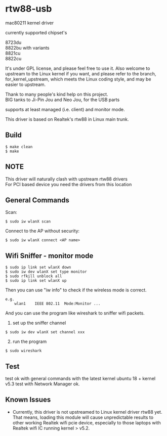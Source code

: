 # rtw88-usb

mac80211 kernel driver

currently supported chipset's

8723du  
8822bu with variants  
8821cu  
8822cu  


It's under GPL license, and please feel free to use it.
Also welcome to upstream to the Linux kernel if you want, and please
refer to the branch, for_kernel_upstream, which meets the Linux coding
style, and may be easier to upstream.

Thank to many people's kind help on this project.  
BIG tanks to Ji-Pin Jou and Neo Jou, for the USB parts

supports at least managed (i.e. client) and monitor mode.

This driver is based on Realtek's rtw88 in Linux main trunk.

## Build

```console
$ make clean
$ make
```

## NOTE
This driver will naturally clash with upstream rtw88 drivers  
For PCI based device you need the drivers from this location  


## General Commands

Scan:
```console
$ sudo iw wlanX scan
```
Connect to the AP without security:
```console
$ sudo iw wlanX connect <AP name>
```
## Wifi Sniffer - monitor mode
```console
$ sudo ip link set wlanX down
$ sudo iw dev wlanX set type monitor
$ sudo rfkill unblock all
$ sudo ip link set wlanX up
```

Then you can use "iw <device> info" to check if the wireless mode is correct.
```console
e.g.
    wlan1    IEEE 802.11  Mode:Monitor ... 
```

And you can use the program like wireshark to sniffer wifi packets.
1. set up the sniffer channel
```console
$ sudo iw dev wlanX set channel xxx
```

2. run the program
```console
$ sudo wireshark
```

## Test
test ok with general commands with the latest kernel
ubuntu 18 + kernel v5.3 test with Network Manager ok. 

## Known Issues

* Currently, this driver is not upstreamed to Linux kernel driver rtw88 yet. That means, loading this module will cause unpredictable results to other working Realtek wifi pcie device, especially to those laptops with Realtek wifi IC running kernel > v5.2.
